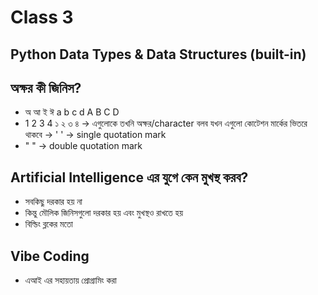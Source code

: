 # Class 3
## Python Data Types & Data Structures (built-in)

## অক্ষর কী জিনিস?
- অ আ ই ঈ a b c d A B C D
- 1 2 3 4 ১ ২ ৩ ৪ -> এগুলোকে তখনি অক্ষর/character বলব যখন এগুলো কোটেশন মার্কের ভিতরে থাকবে -> ' ' -> single quotation mark
- " " -> double quotation mark

## Artificial Intelligence এর যুগে কেন মুখস্থ করব?
- সবকিছু দরকার হয় না
- কিন্তু মৌলিক জিনিসগুলো দরকার হয় এবং মুখস্থও রাখতে হয়
- বিল্ডিং ব্লকের মতো

## Vibe Coding
- এআই এর সহায়তায় প্রোগ্রামিং করা